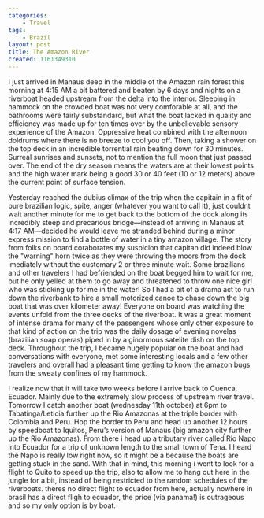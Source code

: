 ```yaml
---
categories:
    - Travel
tags:
    - Brazil
layout: post
title: The Amazon River
created: 1161349310
---
```


I just arrived in Manaus deep in the middle of the Amazon rain forest this morning at 4:15 AM a bit battered and beaten by 6 days and nights on a riverboat headed upstream from the delta into the interior. Sleeping in hammock on the crowded boat was not very comforable at all, and the bathrooms were fairly substandard, but what the boat lacked in quality and efficiency was made up for ten times over by the unbelievable sensory experience of the Amazon. Oppressive heat combined with the afternoon doldrums where there is no breeze to cool you off. Then, taking a shower on the top deck in an incredible torrential rain beating down for 30 minutes. Surreal sunrises and sunsets, not to mention the full moon that just passed over. The end of the dry season means the waters are at their lowest points and the high water mark being a good 30 or 40 feet (10 or 12 meters) above the current point of surface tension.

Yesterday reached the dubius climax of the trip when the capitain in a fit of pure brazilian logic, spite, anger (whatever you want to call it), just couldnt wait another minute for me to get back to the bottom of the dock along its incredibly steep and precarious bridge—instead of arriving in Manaus at 4:17 AM—decided he would leave me stranded behind during a minor express mission to find a bottle of water in a tiny amazon village. The story from folks on board coraborates my suspicion that capitan did indeed blow the "warning" horn twice as they were throwing the moors from the dock imediately without the customary 2 or three minute wait. Some brazilians and other travelers I had befriended on the boat begged him to wait for me, but he only yelled at them to go away and threatened to throw one nice girl who was sticking up for me in the water! So I had a bit of a drama act to run down the riverbank to hire a small motorized canoe to chase down the big boat that was over kilometer away! Everyone on board was watching the events unfold from the three decks of the riverboat. It was a great moment of intense drama for many of the passengers whose only other exposure to that kind of action on the trip was the daily dosage of evening novelas (brazilian soap operas) piped in by a ginormous satelite dish on the top deck. Throughout the trip, I became hugely popular on the boat and had conversations with everyone, met some interesting locals and a few other travelers and overall had a pleasant time getting to know the amazon bugs from the sweaty confines of my hammock.

I realize now that it will take two weeks before i arrive back to Cuenca, Ecuador. Mainly due to the extremely slow process of upstream river travel. Tomorrow I catch another boat (wednesday 11th october) at 6pm to Tabatinga/Leticia further up the Rio Amazonas at the triple border with Colombia and Peru. Hop the border to Peru and head up another 12 hours by speedboat to Iquitos, Peru’s version of Manaus (big amazon city further up the Rio Amazonas). From there i head up a tributary river called Rio Napo into Ecuador for a trip of unknown length to the small town of Tena. I heard the Napo is really low right now, so it might be a because the boats are getting stuck in the sand. With that in mind, this morning i went to look for a flight to Quito to speed up the trip, also to allow me to hang out here in the jungle for a bit, instead of being restricted to the random schedules of the riverboats. theres no direct flight to ecuador from here, actually nowhere in brasil has a direct fligh to ecuador, the price (via panama!) is outrageous and so my only option is by boat.
